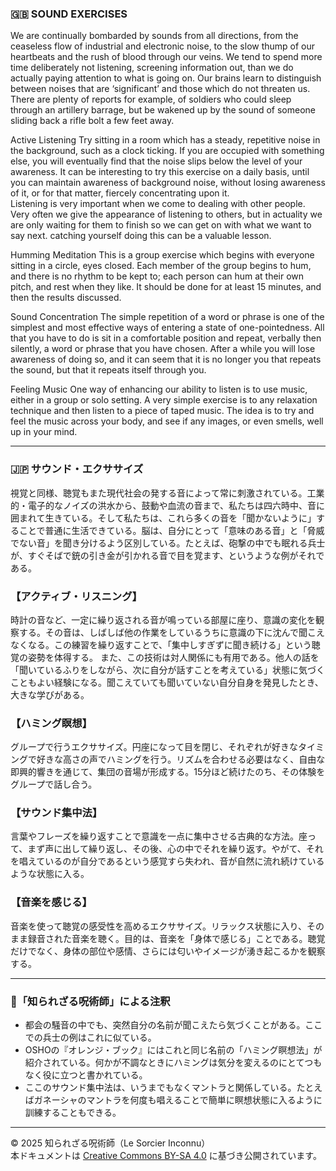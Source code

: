### 🇬🇧 SOUND EXERCISES

We are continually bombarded by sounds from all directions, from the ceaseless flow of industrial and electronic noise, to the slow thump of our heartbeats and the rush of blood through our veins. We tend to spend more time deliberately not listening, screening information out, than we do actually paying attention to what is going on. Our brains learn to distinguish between noises that are ‘significant’ and those which do not threaten us. There are plenty of reports for example, of soldiers who could sleep through an artillery barrage, but be wakened up by the sound of someone sliding back a rifle bolt a few feet away.

Active Listening
Try sitting in a room which has a steady, repetitive noise in the background, such as a clock ticking. If you are occupied with something else, you will eventually find that the noise slips below the level of your awareness. It can be interesting to try this exercise on a daily basis, until you can maintain awareness of background noise, without losing awareness of it, or for that matter, fiercely concentrating upon it.   
Listening is very important when we come to dealing with other people. Very often we give the appearance of listening to others, but in actuality we are only waiting for them to finish so we can get on with what we want to say next. catching yourself doing this can be a valuable lesson.

Humming Meditation
This is a group exercise which begins with everyone sitting in a circle, eyes closed. Each member of the group begins to hum, and there is no rhythm to be kept to; each person can hum at their own pitch, and rest when they like. It should be done for at least 15 minutes, and then the results discussed.

Sound Concentration
The simple repetition of a word or phrase is one of the simplest and most effective ways of entering a state of one-pointedness. All that you have to do is sit in a comfortable position and repeat, verbally then silently, a word or phrase that you have chosen. After a while you will lose awareness of doing so, and it can seem that it is no longer you that repeats the sound, but that it repeats itself through you.

Feeling Music
One way of enhancing our ability to listen is to use music, either in a group or solo setting. A very simple exercise is to any relaxation technique and then listen to a piece of taped music. The idea is to try and feel the music across your body, and see if any images, or even smells, well up in your mind.

---

### 🇯🇵 サウンド・エクササイズ

視覚と同様、聴覚もまた現代社会の発する音によって常に刺激されている。工業的・電子的なノイズの洪水から、鼓動や血流の音まで、私たちは四六時中、音に囲まれて生きている。そして私たちは、これら多くの音を「聞かないように」することで普通に生活できている。脳は、自分にとって「意味のある音」と「脅威でない音」を聞き分けるよう区別している。たとえば、砲撃の中でも眠れる兵士が、すぐそばで銃の引き金が引かれる音で目を覚ます、というような例がそれである。

### 【アクティブ・リスニング】

時計の音など、一定に繰り返される音が鳴っている部屋に座り、意識の変化を観察する。その音は、しばしば他の作業をしているうちに意識の下に沈んで聞こえなくなる。この練習を繰り返すことで、「集中しすぎずに聞き続ける」という聴覚の姿勢を体得する。
また、この技術は対人関係にも有用である。他人の話を「聞いているふりをしながら、次に自分が話すことを考えている」状態に気づくこともよい経験になる。聞こえていても聞いていない自分自身を発見したとき、大きな学びがある。

### 【ハミング瞑想】

グループで行うエクササイズ。円座になって目を閉じ、それぞれが好きなタイミングで好きな高さの声でハミングを行う。リズムを合わせる必要はなく、自由な即興的響きを通じて、集団の音場が形成する。15分ほど続けたのち、その体験をグループで話し合う。

### 【サウンド集中法】

言葉やフレーズを繰り返すことで意識を一点に集中させる古典的な方法。座って、まず声に出して繰り返し、その後、心の中でそれを繰り返す。やがて、それを唱えているのが自分であるという感覚すら失われ、音が自然に流れ続けているような状態に入る。

### 【音楽を感じる】

音楽を使って聴覚の感受性を高めるエクササイズ。リラックス状態に入り、そのまま録音された音楽を聴く。目的は、音楽を「身体で感じる」ことである。聴覚だけでなく、身体の部位や感情、さらには匂いやイメージが湧き起こるかを観察する。

---

### 🐌「知られざる呪術師」による注釈

- 都会の騒音の中でも、突然自分の名前が聞こえたら気づくことがある。ここでの兵士の例はこれに似ている。
- OSHOの『オレンジ・ブック』にはこれと同じ名前の「ハミング瞑想法」が紹介されている。何かが不調なときにハミングは気分を変えるのにとてつもなく役に立つと書かれている。
- ここのサウンド集中法は、いうまでもなくマントラと関係している。たとえばガネーシャのマントラを何度も唱えることで簡単に瞑想状態に入るように訓練することもできる。

---

© 2025 知られざる呪術師（Le Sorcier Inconnu）  
本ドキュメントは [Creative Commons BY-SA 4.0](https://creativecommons.org/licenses/by-sa/4.0/deed.ja) に基づき公開されています。

